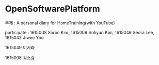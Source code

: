 # OpenSoftwarePlatform

주제 : A personal diary for HomeTraining(with YouTube)
<p>
participate : 1615008 Sorim Kim, 1615009 Sohyun Kim, 1615049 Seora Lee, 1615042 Jiwoo Yoo


1615049 이서라

1615008 김소림
